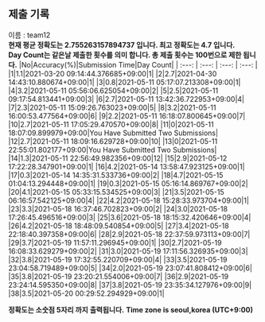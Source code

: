 


  
## 제출 기록  
이름 : team12  
**현재 평균 정확도는 2.755263157894737 입니다. 최고 정확도는 4.7 입니다.**  
**Day Count는 같은날 제출한 횟수를 의미 합니다. 총 제출 횟수는 100번으로 제한 됩니다.**
|No|Accuracy(%)|Submission Time|Day Count|
| :---: | :---: | :---: | :---: |
|1|1.1|2021-03-20 09:14:44.376685+09:00|1|
|2|2.7|2021-04-30 14:43:10.880674+09:00|1|
|3|0.8|2021-05-11 05:17:07.213308+09:00|1|
|4|3.2|2021-05-11 05:56:06.625054+09:00|2|
|5|2.5|2021-05-11 09:17:54.813441+09:00|3|
|6|2.7|2021-05-11 13:42:36.722953+09:00|4|
|7|2.3|2021-05-11 15:09:26.763023+09:00|5|
|8|3.2|2021-05-11 16:00:53.477564+09:00|6|
|9|2.2|2021-05-11 16:18:07.800645+09:00|7|
|10|2.7|2021-05-11 17:05:29.470570+09:00|8|
|11|0|2021-05-11 18:07:09.899979+09:00|You Have Submitted Two Submissions|
|12|2.7|2021-05-11 18:09:16.629728+09:00|10|
|13|0|2021-05-11 22:55:01.802177+09:00|You Have Submitted Two Submissions|
|14|1.3|2021-05-11 22:56:49.982356+09:00|12|
|15|2.9|2021-05-12 17:22:28.347901+09:00|1|
|16|4.2|2021-05-14 13:58:47.923125+09:00|1|
|17|0.3|2021-05-14 14:35:31.533736+09:00|2|
|18|4.7|2021-05-15 01:04:13.294448+09:00|1|
|19|0.3|2021-05-15 05:16:14.869767+09:00|2|
|20|4.1|2021-05-15 05:33:15.534525+09:00|3|
|21|3.5|2021-05-15 06:16:57.542125+09:00|4|
|22|4.2|2021-05-18 15:28:33.973704+09:00|1|
|23|3.3|2021-05-18 16:37:46.702823+09:00|2|
|24|3.0|2021-05-18 17:26:45.496516+09:00|3|
|25|3.6|2021-05-18 18:15:32.420646+09:00|4|
|26|4.2|2021-05-18 18:48:09.540854+09:00|5|
|27|3.4|2021-05-18 22:18:40.397358+09:00|6|
|28|2.9|2021-05-18 22:37:59.973113+09:00|7|
|29|3.7|2021-05-19 11:57:11.296945+09:00|1|
|30|2.7|2021-05-19 16:08:33.629279+09:00|2|
|31|3.0|2021-05-19 17:11:56.326935+09:00|3|
|32|3.8|2021-05-19 17:32:55.220709+09:00|4|
|33|3.5|2021-05-19 23:04:58.719489+09:00|5|
|34|2.0|2021-05-19 23:07:41.808412+09:00|6|
|35|3.8|2021-05-19 23:20:21.554006+09:00|7|
|36|2.9|2021-05-19 23:24:14.595350+09:00|8|
|37|3.8|2021-05-19 23:35:34.127976+09:00|9|
|38|3.5|2021-05-20 00:29:52.294929+09:00|1|


**정확도는 소숫점 5자리 까지 출력됩니다.**
**Time zone is seoul,korea (UTC+9:00)**
